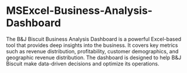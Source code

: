 # MSExcel-Business-Analysis-Dashboard
The B&amp;J Biscuit Business Analysis Dashboard is a powerful Excel-based tool that provides deep insights into the business. It covers key metrics such as revenue distribution, profitability, customer demographics, and geographic revenue distribution. The dashboard is designed to help B&amp;J Biscuit make data-driven decisions and optimize its operations.
